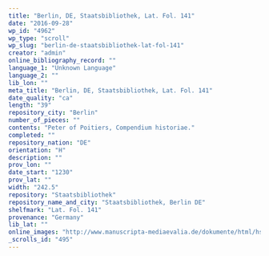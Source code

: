 ```yaml
---
title: "Berlin, DE, Staatsbibliothek, Lat. Fol. 141"
date: "2016-09-28"
wp_id: "4962"
wp_type: "scroll"
wp_slug: "berlin-de-staatsbibliothek-lat-fol-141"
creator: "admin"
online_bibliography_record: ""
language_1: "Unknown Language"
language_2: ""
lib_lon: ""
meta_title: "Berlin, DE, Staatsbibliothek, Lat. Fol. 141"
date_quality: "ca"
length: "39"
repository_city: "Berlin"
number_of_pieces: ""
contents: "Peter of Poitiers, Compendium historiae."
completed: ""
repository_nation: "DE"
orientation: "H"
description: ""
prov_lon: ""
date_start: "1230"
prov_lat: ""
width: "242.5"
repository: "Staatsbibliothek"
repository_name_and_city: "Staatsbibliothek, Berlin DE"
shelfmark: "Lat. Fol. 141"
provenance: "Germany"
lib_lat: ""
online_images: "http://www.manuscripta-mediaevalia.de/dokumente/html/hsk0537"
_scrolls_id: "495"
---
```



